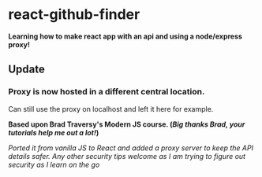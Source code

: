 # react-github-finder

**Learning how to make react app with an api and using a node/express proxy!**

## Update

### Proxy is now hosted in a different central location.

Can still use the proxy on localhost and left it here for example.

**Based upon Brad Traversy's Modern JS course. (_Big thanks Brad, your tutorials help me out a lot!_)**

_Ported it from vanilla JS to React and added a proxy server to keep the API details safer._
_Any other security tips welcome as I am trying to figure out security as I learn on the go_
